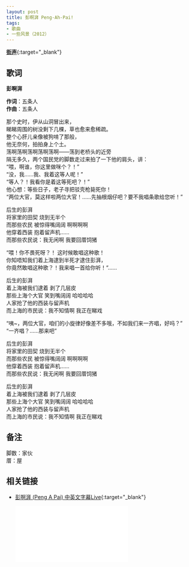 ```yaml
---
layout: post
title: 彭啊湃 Peng-Ah-Pai!
tags:
- 歌曲
- 一些风景（2012）
---
```


[**街声**](https://streetvoice.cn/5people/songs/54691/){:target="_blank"}

## 歌词

**彭啊湃**

**作词**：五条人  
**作曲**：五条人

那个史时，伊从山洞冒出来，  
睇睇周围的树没剩下几棵，草也愈来愈稀疏。  
整个心肝儿亲像被狗啃了那般，  
他无奈何，拍拍身上个土。  
荡啊荡啊荡啊荡啊荡啊——荡到老桥头的近旁  
隔无多久，两个国民党的脚数走过来拍了一下他的肩头，讲：  
“喂，啊谁，你这里做咪个？！”  
“没，我……我、我着这等人呢！”  
“等人？！我看你是着这等死吧？！”  
他心想：等些日子，老子寻把驳壳枪毙死你！  
“两位大官，莫这样啦两位大官！……先抽根烟仔吧？要不我唱条歌给您听！”

后生的彭湃  
将家里的田契  烧到无半个  
而那些农民 被惊得嘴阔阔 啊啊啊啊  
他穿着西装 抱着留声机……  
而那些农民说：我无闲啊 我要回厝饲猪

“喂！你不畏死呀？！ 这时候敢唱这种歌！  
你知唔知我们着上海逮到半死才逮住彭湃，  
你竟然敢唱这种歌？！我来唱一首给你听！“……

后生的彭湃  
着上海被我们逮着 剥了几层皮  
那些上海个大官 笑到嘴阔阔 哈哈哈哈  
人家抢了他的西装与留声机  
而上海的市民说：我不知情啊 我正在睇戏

“咦~，两位大官，咱们的小旋律好像差不多哦，不如我们来一齐唱，好吗？”  
“一齐唱？……那来吧”

后生的彭湃  
将家里的田契  烧到无半个  
而那些农民 被惊得嘴阔阔 啊啊啊啊  
他穿着西装 抱着留声机……  
而那些农民说：我无闲啊 我要回厝饲猪

后生的彭湃  
着上海被我们逮着 剥了几层皮  
那些上海个大官 笑到嘴阔阔 哈哈哈哈  
人家抢了他的西装与留声机  
而上海的市民说：我不知情啊 我正在睇戏

## 备注

脚数：家伙  
厝：屋

## 相关链接

- [彭啊湃 (Peng A Pai) 中英文字幕Live](https://www.bilibili.com/video/BV1gt4y197xG/){:target="_blank"}
  
  <div class="iframe-container"><iframe class="responsive-iframe" src="//player.bilibili.com/player.html?aid=584043799&bvid=BV1gt4y197xG&cid=217333644&page=1" frameborder="no" allowfullscreen="true"></iframe></div>
